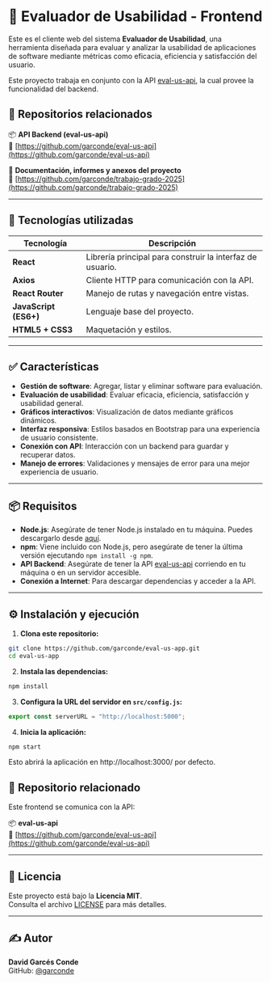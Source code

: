 # 🧪 Evaluador de Usabilidad - Frontend

Este es el cliente web del sistema **Evaluador de Usabilidad**, una herramienta diseñada para evaluar y analizar la usabilidad de aplicaciones de software mediante métricas como eficacia, eficiencia y satisfacción del usuario.

Este proyecto trabaja en conjunto con la API [eval-us-api](https://github.com/garconde/eval-us-api), la cual provee la funcionalidad del backend.

## 🔗 Repositorios relacionados

📦 **API Backend (eval-us-api)**  
🔗 [https://github.com/garconde/eval-us-api](https://github.com/garconde/eval-us-api)

📄 **Documentación, informes y anexos del proyecto**  
🔗 [https://github.com/garconde/trabajo-grado-2025](https://github.com/garconde/trabajo-grado-2025)

---

## 🚀 Tecnologías utilizadas

| Tecnología             | Descripción                                           |
|------------------------|-------------------------------------------------------|
| **React**              | Librería principal para construir la interfaz de usuario. |
| **Axios**              | Cliente HTTP para comunicación con la API.            |
| **React Router**       | Manejo de rutas y navegación entre vistas.            |
| **JavaScript (ES6+)**  | Lenguaje base del proyecto.                           |
| **HTML5 + CSS3**       | Maquetación y estilos.                                |

---

## ✅ Características

- **Gestión de software**: Agregar, listar y eliminar software para evaluación.
- **Evaluación de usabilidad**: Evaluar eficacia, eficiencia, satisfacción y usabilidad general.
- **Gráficos interactivos**: Visualización de datos mediante gráficos dinámicos.
- **Interfaz responsiva**: Estilos basados en Bootstrap para una experiencia de usuario consistente.
- **Conexión con API**: Interacción con un backend para guardar y recuperar datos.
- **Manejo de errores**: Validaciones y mensajes de error para una mejor experiencia de usuario.

---

## 📦 Requisitos

- **Node.js**: Asegúrate de tener Node.js instalado en tu máquina. Puedes descargarlo desde [aquí](https://nodejs.org/).
- **npm**: Viene incluido con Node.js, pero asegúrate de tener la última versión ejecutando `npm install -g npm`.
- **API Backend**: Asegúrate de tener la API [eval-us-api](https://github.com/garconde/eval-us-app.git) corriendo en tu máquina o en un servidor accesible.
- **Conexión a Internet**: Para descargar dependencias y acceder a la API.

---
## ⚙️ Instalación y ejecución

1. **Clona este repositorio:**

```bash
git clone https://github.com/garconde/eval-us-app.git
cd eval-us-app
```
2. **Instala las dependencias:**

```bash
npm install
```
3. **Configura la URL del servidor en `src/config.js`:**

```js
export const serverURL = "http://localhost:5000";
```
4. **Inicia la aplicación:**

```bash
npm start
```

Esto abrirá la aplicación en http://localhost:3000/ por defecto.

## 🔗 Repositorio relacionado

Este frontend se comunica con la API:

📦 **eval-us-api**  
🔗 [https://github.com/garconde/eval-us-api](https://github.com/garconde/eval-us-api)

---

## 📄 Licencia

Este proyecto está bajo la **Licencia MIT**.  
Consulta el archivo [LICENSE](./LICENSE) para más detalles.

---

## ✍️ Autor

**David Garcés Conde**  
GitHub: [@garconde](https://github.com/garconde)
